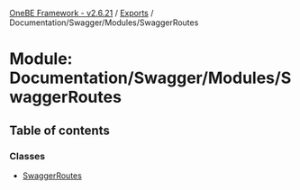 [OneBE Framework - v2.6.21](../README.md) / [Exports](../modules.md) / Documentation/Swagger/Modules/SwaggerRoutes

# Module: Documentation/Swagger/Modules/SwaggerRoutes

## Table of contents

### Classes

- [SwaggerRoutes](../classes/Documentation_Swagger_Modules_SwaggerRoutes.SwaggerRoutes.md)

